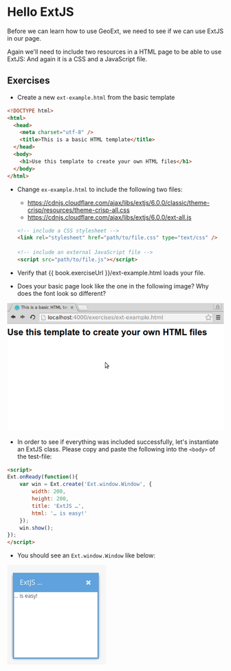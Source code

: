 # Hello ExtJS

Before we can learn how to use GeoExt, we need to see if we can use ExtJS in our page.

Again we'll need to include two resources in a HTML page to be able to use ExtJS: And again it is a CSS and a JavaScript file.

## Exercises

* Create a new `ext-example.html` from the basic template

```html
<!DOCTYPE html>
<html>
  <head>
    <meta charset="utf-8" />
    <title>This is a basic HTML template</title>
  </head>
  <body>
    <h1>Use this template to create your own HTML files</h1>
  </body>
</html>
```

* Change `ex-example.html` to include the following two files:
  * https://cdnjs.cloudflare.com/ajax/libs/extjs/6.0.0/classic/theme-crisp/resources/theme-crisp-all.css
  * https://cdnjs.cloudflare.com/ajax/libs/extjs/6.0.0/ext-all.js

  ```html
  <!-- include a CSS stylesheet -->
  <link rel="stylesheet" href="path/to/file.css" type="text/css" />

  <!-- include an external JavaScript file -->
  <script src="path/to/file.js"></script>
  ```

* Verify that {{ book.exerciseUrl }}/ext-example.html loads your file.
* Does your basic page look like the one in the following image? Why does the font look so different?

![The template-HTML with the ExtJS resources included](hello-ext.png)

* In order to see if everything was included successfully, let's instantiate an ExtJS class. Please copy and paste the following into the `<body>` of the test-file:

```html
<script>
Ext.onReady(function(){
    var win = Ext.create('Ext.window.Window', {
        width: 200,
        height: 200,
        title: 'ExtJS …',
        html: '… is easy!'
    });
    win.show();
});
</script>
```

* You should see an `Ext.window.Window` like below:

![ExtJS is easy](extjs-is-easy.png)
